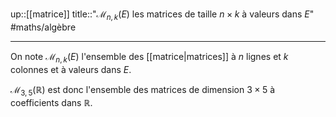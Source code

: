up::[[matrice]]
title::"$\mathcal{M}_{n,k}(E)$ les matrices de taille $n\times k$ à valeurs dans $E$"
#maths/algèbre 

----
On note $\mathcal{M}_{n,k}(E)$ l'ensemble des [[matrice|matrices]] à $n$ lignes et $k$ colonnes et à valeurs dans $E$.

$\mathcal{M}_{3,5}(\mathbb{R})$ est donc l'ensemble des matrices de dimension $3\times 5$ à coefficients dans $\mathbb{R}$.
